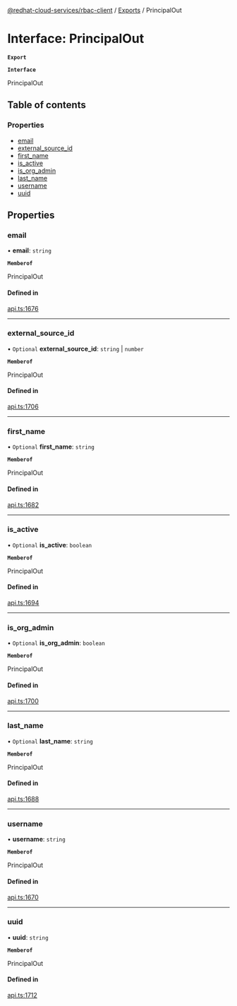 [@redhat-cloud-services/rbac-client](../README.md) / [Exports](../modules.md) / PrincipalOut

# Interface: PrincipalOut

**`Export`**

**`Interface`**

PrincipalOut

## Table of contents

### Properties

- [email](PrincipalOut.md#email)
- [external\_source\_id](PrincipalOut.md#external_source_id)
- [first\_name](PrincipalOut.md#first_name)
- [is\_active](PrincipalOut.md#is_active)
- [is\_org\_admin](PrincipalOut.md#is_org_admin)
- [last\_name](PrincipalOut.md#last_name)
- [username](PrincipalOut.md#username)
- [uuid](PrincipalOut.md#uuid)

## Properties

### email

• **email**: `string`

**`Memberof`**

PrincipalOut

#### Defined in

[api.ts:1676](https://github.com/RedHatInsights/javascript-clients/blob/master/packages/rbac/api.ts#L1676)

___

### external\_source\_id

• `Optional` **external\_source\_id**: `string` \| `number`

**`Memberof`**

PrincipalOut

#### Defined in

[api.ts:1706](https://github.com/RedHatInsights/javascript-clients/blob/master/packages/rbac/api.ts#L1706)

___

### first\_name

• `Optional` **first\_name**: `string`

**`Memberof`**

PrincipalOut

#### Defined in

[api.ts:1682](https://github.com/RedHatInsights/javascript-clients/blob/master/packages/rbac/api.ts#L1682)

___

### is\_active

• `Optional` **is\_active**: `boolean`

**`Memberof`**

PrincipalOut

#### Defined in

[api.ts:1694](https://github.com/RedHatInsights/javascript-clients/blob/master/packages/rbac/api.ts#L1694)

___

### is\_org\_admin

• `Optional` **is\_org\_admin**: `boolean`

**`Memberof`**

PrincipalOut

#### Defined in

[api.ts:1700](https://github.com/RedHatInsights/javascript-clients/blob/master/packages/rbac/api.ts#L1700)

___

### last\_name

• `Optional` **last\_name**: `string`

**`Memberof`**

PrincipalOut

#### Defined in

[api.ts:1688](https://github.com/RedHatInsights/javascript-clients/blob/master/packages/rbac/api.ts#L1688)

___

### username

• **username**: `string`

**`Memberof`**

PrincipalOut

#### Defined in

[api.ts:1670](https://github.com/RedHatInsights/javascript-clients/blob/master/packages/rbac/api.ts#L1670)

___

### uuid

• **uuid**: `string`

**`Memberof`**

PrincipalOut

#### Defined in

[api.ts:1712](https://github.com/RedHatInsights/javascript-clients/blob/master/packages/rbac/api.ts#L1712)
